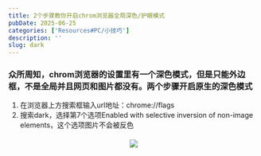 ```yaml
---
title: 2个步骤教你开启chrom浏览器全局深色/护眼模式
pubDate: 2025-06-25
categories: ['Resources#PC/小技巧']
description: ''
slug: dark
---
```


### 众所周知，chrom浏览器的设置里有一个深色模式，但是只能外边框，不是全局并且网页和图片都没有。两个步骤开启原生的深色模式

1. 在浏览器上方搜索框输入url地址：chrome://flags
2. 搜索dark，选择第7个选项Enabled with selective inversion of non-image elements，这个选项图片不会被反色

<div style="display: flex; flex-wrap: wrap; justify-content: center; gap: 10px; margin: 20px 0;">
  <img src="https://image.ongz.cn/file/AgACAgUAAyEGAASfc1x7AAMLaFrc4LRr-5O9IPU3EceC8-5Xw4sAApnJMRueudBWwO5ziEP0dc8BAAMCAAN3AAM2BA.png" style="max-height: 200px; width: auto;">
</div>